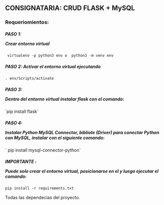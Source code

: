 ## CONSIGNATARIA: CRUD FLASK + MySQL

### Requeriomientos:

##### PASO 1: <p>Crear entorno virtual
` virtualenv -p python3 env o  python3 -m venv env`</p>

##### PASO 2: Activar el entorno virtual ejecutando
` . env/Scripts/activate `

##### PASO 3: <p>Dentro del entorno virtual instalar flask con el comando:  
</p>`pip install flask`

##### PASO 4: <p>Instalar Python MySQL Connector, bibliote (Driver) para conectar Python con MySQL, instalar con el siguiente comando:
</p>` pip install mysql-connector-python`


##### IMPORTANTE : <p>Puede solo crear el entorno virtual, posicionarse en el y luego ejecutar el comando:  </p> 
`pip install -r requirements.txt`
<p>Todas las dependecias del proyecto.</p>
